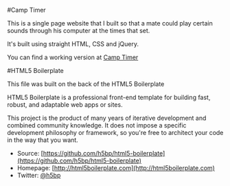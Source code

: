 #Camp Timer

This is a single page website that I built so that a mate could play certain sounds through his computer at the times that set.

It's built using straight HTML, CSS and jQuery.

You can find a working version at [Camp Timer](http://playground.bretteast.me/camp_timer)


#HTML5 Boilerplate

This file was built on the back of the HTML5 Boilerplate

HTML5 Boilerplate is a professional front-end template for building fast,
robust, and adaptable web apps or sites.

This project is the product of many years of iterative development and combined
community knowledge. It does not impose a specific development philosophy or
framework, so you're free to architect your code in the way that you want.

* Source: [https://github.com/h5bp/html5-boilerplate](https://github.com/h5bp/html5-boilerplate)
* Homepage: [http://html5boilerplate.com](http://html5boilerplate.com)
* Twitter: [@h5bp](http://twitter.com/h5bp)
